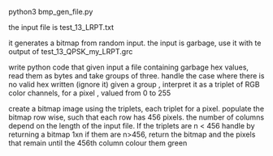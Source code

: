 python3 bmp_gen_file.py

the input file is test_13_LRPT.txt

it generates a bitmap from random input. the input is garbage, use it with te output of test_13_QPSK_my_LRPT.grc

write python code that given input a file containing garbage hex values, read them as bytes and take groups of three. handle the case where there is no valid hex written (ignore it)
given a group , interpret it as a triplet of RGB color channels, for a pixel , valued from 0 to 255

create a bitmap image using the triplets, each triplet for a pixel. populate the bitmap row wise, such that each row has 456 pixels. the number of columns depend on the length of the input file. If the triplets are n < 456 handle by returning a bitmap 1xn
if them are n>456, return the bitmap and the pixels that remain until the 456th column colour them green
